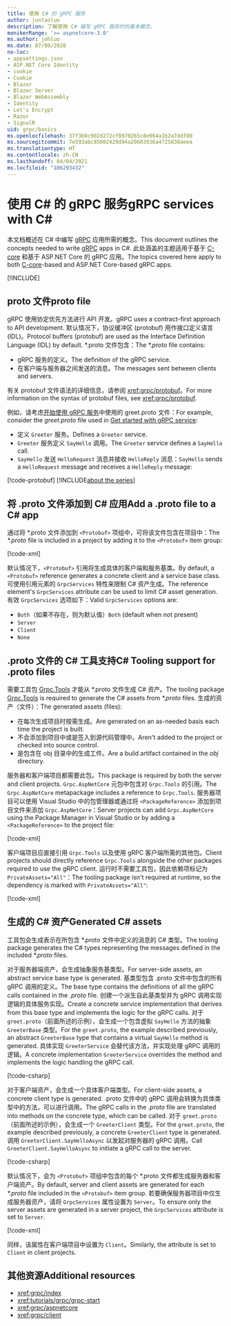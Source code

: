 ```yaml
---
title: 使用 C# 的 gRPC 服务
author: juntaoluo
description: 了解使用 C# 编写 gRPC 服务时的基本概念。
monikerRange: '>= aspnetcore-3.0'
ms.author: johluo
ms.date: 07/09/2020
no-loc:
- appsettings.json
- ASP.NET Core Identity
- cookie
- Cookie
- Blazor
- Blazor Server
- Blazor WebAssembly
- Identity
- Let's Encrypt
- Razor
- SignalR
uid: grpc/basics
ms.openlocfilehash: 37f3b0c902d272cf8970265c8e964a1b2a7ddf00
ms.sourcegitcommit: 7e593abc85602429d94a20603936a4725838aeea
ms.translationtype: HT
ms.contentlocale: zh-CN
ms.lasthandoff: 04/04/2021
ms.locfileid: "106293432"
---
```

# <a name="grpc-services-with-c"></a><span data-ttu-id="36580-103">使用 C\# 的 gRPC 服务</span><span class="sxs-lookup"><span data-stu-id="36580-103">gRPC services with C\#</span></span>

<span data-ttu-id="36580-104">本文档概述在 C# 中编写 [gRPC](https://grpc.io/docs/guides/) 应用所需的概念。</span><span class="sxs-lookup"><span data-stu-id="36580-104">This document outlines the concepts needed to write [gRPC](https://grpc.io/docs/guides/) apps in C#.</span></span> <span data-ttu-id="36580-105">此处涵盖的主题适用于基于 [C-core](https://grpc.io/blog/grpc-stacks) 和基于 ASP.NET Core 的 gRPC 应用。</span><span class="sxs-lookup"><span data-stu-id="36580-105">The topics covered here apply to both [C-core](https://grpc.io/blog/grpc-stacks)-based and ASP.NET Core-based gRPC apps.</span></span>

[!INCLUDE[](~/includes/gRPCazure.md)]

## <a name="proto-file"></a><span data-ttu-id="36580-106">proto 文件</span><span class="sxs-lookup"><span data-stu-id="36580-106">proto file</span></span>

<span data-ttu-id="36580-107">gRPC 使用协定优先方法进行 API 开发。</span><span class="sxs-lookup"><span data-stu-id="36580-107">gRPC uses a contract-first approach to API development.</span></span> <span data-ttu-id="36580-108">默认情况下，协议缓冲区 (protobuf) 用作接口定义语言 (IDL)。</span><span class="sxs-lookup"><span data-stu-id="36580-108">Protocol buffers (protobuf) are used as the Interface Definition Language (IDL) by default.</span></span> <span data-ttu-id="36580-109">\*.proto 文件包含：</span><span class="sxs-lookup"><span data-stu-id="36580-109">The *\*.proto* file contains:</span></span>

* <span data-ttu-id="36580-110">gRPC 服务的定义。</span><span class="sxs-lookup"><span data-stu-id="36580-110">The definition of the gRPC service.</span></span>
* <span data-ttu-id="36580-111">在客户端与服务器之间发送的消息。</span><span class="sxs-lookup"><span data-stu-id="36580-111">The messages sent between clients and servers.</span></span>

<span data-ttu-id="36580-112">有关 protobuf 文件语法的详细信息，请参阅 <xref:grpc/protobuf>。</span><span class="sxs-lookup"><span data-stu-id="36580-112">For more information on the syntax of protobuf files, see <xref:grpc/protobuf>.</span></span>

<span data-ttu-id="36580-113">例如，请考虑[开始使用 gRPC 服务](xref:tutorials/grpc/grpc-start)中使用的 greet.proto 文件：</span><span class="sxs-lookup"><span data-stu-id="36580-113">For example, consider the *greet.proto* file used in [Get started with gRPC service](xref:tutorials/grpc/grpc-start):</span></span>

* <span data-ttu-id="36580-114">定义 `Greeter` 服务。</span><span class="sxs-lookup"><span data-stu-id="36580-114">Defines a `Greeter` service.</span></span>
* <span data-ttu-id="36580-115">`Greeter` 服务定义 `SayHello` 调用。</span><span class="sxs-lookup"><span data-stu-id="36580-115">The `Greeter` service defines a `SayHello` call.</span></span>
* <span data-ttu-id="36580-116">`SayHello` 发送 `HelloRequest` 消息并接收 `HelloReply` 消息：</span><span class="sxs-lookup"><span data-stu-id="36580-116">`SayHello` sends a `HelloRequest` message and receives a `HelloReply` message:</span></span>

[!code-protobuf[](~/tutorials/grpc/grpc-start/sample/GrpcGreeter/Protos/greet.proto)]
[!INCLUDE[about the series](~/includes/code-comments-loc.md)]

## <a name="add-a-proto-file-to-a-c-app"></a><span data-ttu-id="36580-117">将 .proto 文件添加到 C\# 应用</span><span class="sxs-lookup"><span data-stu-id="36580-117">Add a .proto file to a C\# app</span></span>

<span data-ttu-id="36580-118">通过将 \*.proto 文件添加到 `<Protobuf>` 项组中，可将该文件包含在项目中：</span><span class="sxs-lookup"><span data-stu-id="36580-118">The *\*.proto* file is included in a project by adding it to the `<Protobuf>` item group:</span></span>

[!code-xml[](~/tutorials/grpc/grpc-start/sample/GrpcGreeter/GrpcGreeter.csproj?highlight=2&range=7-9)]

<span data-ttu-id="36580-119">默认情况下，`<Protobuf>` 引用将生成具体的客户端和服务基类。</span><span class="sxs-lookup"><span data-stu-id="36580-119">By default, a `<Protobuf>` reference generates a concrete client and a service base class.</span></span> <span data-ttu-id="36580-120">可使用引用元素的 `GrpcServices` 特性来限制 C# 资产生成。</span><span class="sxs-lookup"><span data-stu-id="36580-120">The reference element's `GrpcServices` attribute can be used to limit C# asset generation.</span></span> <span data-ttu-id="36580-121">有效 `GrpcServices` 选项如下：</span><span class="sxs-lookup"><span data-stu-id="36580-121">Valid `GrpcServices` options are:</span></span>

* <span data-ttu-id="36580-122">`Both`（如果不存在，则为默认值）</span><span class="sxs-lookup"><span data-stu-id="36580-122">`Both` (default when not present)</span></span>
* `Server`
* `Client`
* `None`

## <a name="c-tooling-support-for-proto-files"></a><span data-ttu-id="36580-123">.proto 文件的 C# 工具支持</span><span class="sxs-lookup"><span data-stu-id="36580-123">C# Tooling support for .proto files</span></span>

<span data-ttu-id="36580-124">需要工具包 [Grpc.Tools](https://www.nuget.org/packages/Grpc.Tools/) 才能从 \*.proto 文件生成 C# 资产。</span><span class="sxs-lookup"><span data-stu-id="36580-124">The tooling package [Grpc.Tools](https://www.nuget.org/packages/Grpc.Tools/) is required to generate the C# assets from *\*.proto* files.</span></span> <span data-ttu-id="36580-125">生成的资产（文件）：</span><span class="sxs-lookup"><span data-stu-id="36580-125">The generated assets (files):</span></span>

* <span data-ttu-id="36580-126">在每次生成项目时按需生成。</span><span class="sxs-lookup"><span data-stu-id="36580-126">Are generated on an as-needed basis each time the project is built.</span></span>
* <span data-ttu-id="36580-127">不会添加到项目中或是签入到源代码管理中。</span><span class="sxs-lookup"><span data-stu-id="36580-127">Aren't added to the project or checked into source control.</span></span>
* <span data-ttu-id="36580-128">是包含在 obj 目录中的生成工件。</span><span class="sxs-lookup"><span data-stu-id="36580-128">Are a build artifact contained in the *obj* directory.</span></span>

<span data-ttu-id="36580-129">服务器和客户端项目都需要此包。</span><span class="sxs-lookup"><span data-stu-id="36580-129">This package is required by both the server and client projects.</span></span> <span data-ttu-id="36580-130">`Grpc.AspNetCore` 元包中包含对 `Grpc.Tools` 的引用。</span><span class="sxs-lookup"><span data-stu-id="36580-130">The `Grpc.AspNetCore` metapackage includes a reference to `Grpc.Tools`.</span></span> <span data-ttu-id="36580-131">服务器项目可以使用 Visual Studio 中的包管理器或通过将 `<PackageReference>` 添加到项目文件来添加 `Grpc.AspNetCore`：</span><span class="sxs-lookup"><span data-stu-id="36580-131">Server projects can add `Grpc.AspNetCore` using the Package Manager in Visual Studio or by adding a `<PackageReference>` to the project file:</span></span>

[!code-xml[](~/tutorials/grpc/grpc-start/sample/GrpcGreeter/GrpcGreeter.csproj?highlight=1&range=12)]

<span data-ttu-id="36580-132">客户端项目应直接引用 `Grpc.Tools` 以及使用 gRPC 客户端所需的其他包。</span><span class="sxs-lookup"><span data-stu-id="36580-132">Client projects should directly reference `Grpc.Tools` alongside the other packages required to use the gRPC client.</span></span> <span data-ttu-id="36580-133">运行时不需要工具包，因此依赖项标记为 `PrivateAssets="All"`：</span><span class="sxs-lookup"><span data-stu-id="36580-133">The tooling package isn't required at runtime, so the dependency is marked with `PrivateAssets="All"`:</span></span>

[!code-xml[](~/tutorials/grpc/grpc-start/sample/GrpcGreeterClient/GrpcGreeterClient.csproj?highlight=3&range=9-14)]

## <a name="generated-c-assets"></a><span data-ttu-id="36580-134">生成的 C# 资产</span><span class="sxs-lookup"><span data-stu-id="36580-134">Generated C# assets</span></span>

<span data-ttu-id="36580-135">工具包会生成表示在所包含 \*.proto 文件中定义的消息的 C# 类型。</span><span class="sxs-lookup"><span data-stu-id="36580-135">The tooling package generates the C# types representing the messages defined in the included *\*.proto* files.</span></span>

<span data-ttu-id="36580-136">对于服务器端资产，会生成抽象服务基类型。</span><span class="sxs-lookup"><span data-stu-id="36580-136">For server-side assets, an abstract service base type is generated.</span></span> <span data-ttu-id="36580-137">基类型包含 .proto 文件中包含的所有 gRPC 调用的定义。</span><span class="sxs-lookup"><span data-stu-id="36580-137">The base type contains the definitions of all the gRPC calls contained in the *.proto* file.</span></span> <span data-ttu-id="36580-138">创建一个派生自此基类型并为 gRPC 调用实现逻辑的具体服务实现。</span><span class="sxs-lookup"><span data-stu-id="36580-138">Create a concrete service implementation that derives from this base type and implements the logic for the gRPC calls.</span></span> <span data-ttu-id="36580-139">对于 `greet.proto`（前面所述的示例），会生成一个包含虚拟 `SayHello` 方法的抽象 `GreeterBase` 类型。</span><span class="sxs-lookup"><span data-stu-id="36580-139">For the `greet.proto`, the example described previously, an abstract `GreeterBase` type that contains a virtual `SayHello` method is generated.</span></span> <span data-ttu-id="36580-140">具体实现 `GreeterService` 会替代该方法，并实现处理 gRPC 调用的逻辑。</span><span class="sxs-lookup"><span data-stu-id="36580-140">A concrete implementation `GreeterService` overrides the method and implements the logic handling the gRPC call.</span></span>

[!code-csharp[](~/tutorials/grpc/grpc-start/sample/GrpcGreeter/Services/GreeterService.cs?name=snippet)]

<span data-ttu-id="36580-141">对于客户端资产，会生成一个具体客户端类型。</span><span class="sxs-lookup"><span data-stu-id="36580-141">For client-side assets, a concrete client type is generated.</span></span> <span data-ttu-id="36580-142">.proto 文件中的 gRPC 调用会转换为具体类型中的方法，可以进行调用。</span><span class="sxs-lookup"><span data-stu-id="36580-142">The gRPC calls in the *.proto* file are translated into methods on the concrete type, which can be called.</span></span> <span data-ttu-id="36580-143">对于 `greet.proto`（前面所述的示例），会生成一个 `GreeterClient` 类型。</span><span class="sxs-lookup"><span data-stu-id="36580-143">For the `greet.proto`, the example described previously, a concrete `GreeterClient` type is generated.</span></span> <span data-ttu-id="36580-144">调用 `GreeterClient.SayHelloAsync` 以发起对服务器的 gRPC 调用。</span><span class="sxs-lookup"><span data-stu-id="36580-144">Call `GreeterClient.SayHelloAsync` to initiate a gRPC call to the server.</span></span>

[!code-csharp[](~/tutorials/grpc/grpc-start/sample/GrpcGreeterClient/Program.cs?name=snippet)]

<span data-ttu-id="36580-145">默认情况下，会为 `<Protobuf>` 项组中包含的每个 \*.proto 文件都生成服务器和客户端资产。</span><span class="sxs-lookup"><span data-stu-id="36580-145">By default, server and client assets are generated for each *\*.proto* file included in the `<Protobuf>` item group.</span></span> <span data-ttu-id="36580-146">若要确保服务器项目中仅生成服务器资产，请将 `GrpcServices` 属性设置为 `Server`。</span><span class="sxs-lookup"><span data-stu-id="36580-146">To ensure only the server assets are generated in a server project, the `GrpcServices` attribute is set to `Server`.</span></span>

[!code-xml[](~/tutorials/grpc/grpc-start/sample/GrpcGreeter/GrpcGreeter.csproj?highlight=2&range=7-9)]

<span data-ttu-id="36580-147">同样，该属性在客户端项目中设置为 `Client`。</span><span class="sxs-lookup"><span data-stu-id="36580-147">Similarly, the attribute is set to `Client` in client projects.</span></span>

## <a name="additional-resources"></a><span data-ttu-id="36580-148">其他资源</span><span class="sxs-lookup"><span data-stu-id="36580-148">Additional resources</span></span>

* <xref:grpc/index>
* <xref:tutorials/grpc/grpc-start>
* <xref:grpc/aspnetcore>
* <xref:grpc/client>
